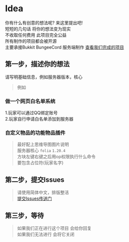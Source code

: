 # Idea
你有什么有创意的想法呢? 来这里提出吧!  
短短的几句话 将你的想法变为现实  
不收取任何费用 此项目完全公益  
所有制作的项目都会被开源  
主要承接Bukkit BungeeCord 服务端制作
[查看我们完成的项目](https://github.com/IdeaMC/Idea/blob/main/Completed.md)

## 第一步，描述你的想法
请写明基础信息，例如服务器版本，核心  
> 例如

### 做一个网页白名单系统
1.玩家可以通过QQ绑定账号  
2.玩家自行申请白名单添加到服务器
### 自定义物品的功能物品插件
> 最好配上思维导图图片说明  
服务器核心 `folia` `1.20.4`  
方块左键右键之后用op权限执行什么命令   
要包含占位符(玩家名字)

## 第二步，提交Issues
> 请使用简体中文，排版整洁  
[提交Issues传送门](https://github.com/IdeaMC/Idea/issues/new?assignees=suxiaolinya%2C+xiantiao233&labels=enhancement&projects=&template=%E5%8A%9F%E8%83%BD%E8%AF%B7%E6%B1%82.md&title=%5BIdea%5D+%E5%9C%A8%E8%BF%99%E9%87%8C%E9%A2%98%E5%86%99%E6%A0%87%E9%A2%98)

## 第三步，等待 
> 如果我们正在进行这个项目 会给你回复  
> 如果我们无法进行 会将它关闭
